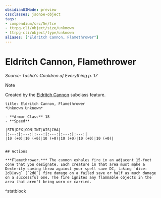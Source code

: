 ```yaml
---
obsidianUIMode: preview
cssclasses: json5e-object
tags:
- compendium/src/5e/tce
- ttrpg-cli/object/size/unknown
- ttrpg-cli/object/type/unknown
aliases: ["Eldritch Cannon, Flamethrower"]
---
```

# Eldritch Cannon, Flamethrower
*Source: Tasha's Cauldron of Everything p. 17*  

> [!note]
> Created by the [Eldritch Cannon](compendium/classes/artificer-artillerist-tce.md#Eldritch%20Cannon%20(Level%203)) subclass feature.

```ad-statblock
title: Eldritch Cannon, Flamethrower
*Unknown Unknown*

- **Armor Class** 18 
- **Speed** 

|STR|DEX|CON|INT|WIS|CHA|
|:---:|:---:|:---:|:---:|:---:|:---:|
|10 (+0)|10 (+0)|10 (+0)|10 (+0)|10 (+0)|10 (+0)|


## Actions

***Flamethrower.*** The cannon exhales fire in an adjacent 15-foot cone that you designate. Each creature in that area must make a Dexterity saving throw against your spell save DC, taking `dice: 2d8|avg` (`2d8`) fire damage on a failed save or half as much damage on a successful one. The fire ignites any flammable objects in the area that aren't being worn or carried.
```
^statblock